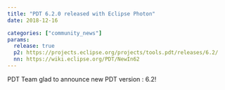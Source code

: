 ```yaml
---
title: "PDT 6.2.0 released with Eclipse Photon"
date: 2018-12-16

categories: ["community_news"]
params:
  release: true
  p2: https://projects.eclipse.org/projects/tools.pdt/releases/6.2/
  nn: https://wiki.eclipse.org/PDT/NewIn62
--- 
```

PDT Team glad to announce new PDT version : 6.2!
